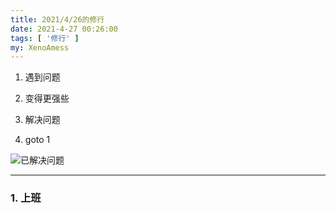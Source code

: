 ```yaml
---
title: 2021/4/26的修行
date: 2021-4-27 00:26:00
tags: [ '修行' ]
my: XenoAmess
---
```


1. 遇到问题

2. 变得更强些

3. 解决问题

4. goto 1

![已解决问题](/resources/20210426修行/已解决问题.jpg)

---

### 1. 上班
